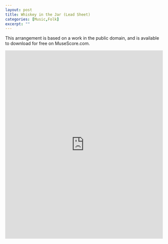 ```yaml
---
layout: post
title: Whiskey in the Jar (Lead Sheet)
categories: [Music,Folk]
excerpt: ""
---
```


This arrangement is based on a work in the public domain, and is available to download for free on MuseScore.com.

<iframe width="100%" height="600" src="https://musescore.com/user/19506/scores/4326466/embed" frameborder="0" allowfullscreen allow="autoplay; fullscreen"></iframe>
